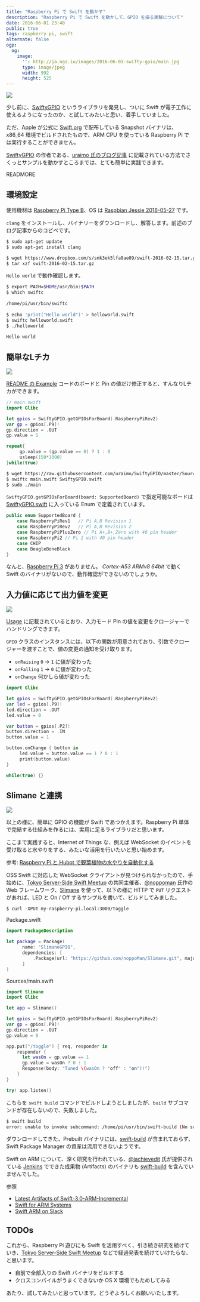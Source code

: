 ```yaml
---
title: "Raspberry Pi で Swift を動かす"
description: "Raspberry Pi で Swift を動かして、GPIO を操る実験について"
date: 2016-06-01 23:40
public: true
tags: raspberry pi, swift
alternate: false
ogp:
  og:
    image:
      '': http://ja.ngs.io/images/2016-06-01-swifty-gpio/main.jpg
      type: image/jpeg
      width: 992
      height: 525
---
```


![](2016-06-01-swifty-gpio/main.jpg)

少し前に、[SwiftyGPIO] というライブラリを発見し、ついに Swift が電子工作に使えるようになったのか、と試してみたいと思い、着手していました。

ただ、Apple が公式に [Swift.org] で配布している Snapshot バイナリは、x86_64 環境でビルドされたもので、ARM CPU を使っている Raspberry Pi では実行することができません。

[SwiftyGPIO] の作者である、[uraimo 氏のブログ記事] に記載されている方法でさくっとサンプルを動かすところまでは、とても簡単に実践できます。

READMORE

## 環境設定

使用機材は [Raspberry Pi Type B]、OS は [Raspbian Jessie 2016-05-27] です。

`clang` をインストールし、バイナリーをダウンロードし、解答します。前述のブログ記事からのコピペです。

```sh
$ sudo apt-get update
$ sudo apt-get install clang

$ wget https://www.dropbox.com/s/smk3ek5lfa8ae09/swift-2016-02-15.tar.gz
$ tar xzf swift-2016-02-15.tar.gz
```

`Hello world` で動作確認します。

```sh
$ export PATH=$HOME/usr/bin:$PATH
$ which swiftc
　
/home/pi/usr/bin/swiftc
　
$ echo 'print("Hello world")' > helloworld.swift
$ swiftc helloworld.swift
$ ./helloworld
　
Hello world
```

## 簡単なLチカ

![](2016-06-01-swifty-gpio/blink.gif)

[README の Example] コードのボードと Pin の値だけ修正すると、すんなりLチカができます。

```swift
// main.swift
import Glibc

let gpios = SwiftyGPIO.getGPIOsForBoard(.RaspberryPiRev2)
var gp = gpios[.P9]!
gp.direction = .OUT
gp.value = 1

repeat{
     gp.value = (gp.value == 0) ? 1 : 0
     usleep(150*1000)
}while(true)
```

```sh
$ wget https://raw.githubusercontent.com/uraimo/SwiftyGPIO/master/Sources/SwiftyGPIO.swift
$ swiftc main.swift SwiftyGPIO.swift
$ sudo ./main
```

`SwiftyGPIO.getGPIOsForBoard(board: SupportedBoard)` で指定可能なボードは [SwiftyGPIO.swift] に入っている Enum で定義されています。

```swift
public enum SupportedBoard {
    case RaspberryPiRev1   // Pi A,B Revision 1
    case RaspberryPiRev2   // Pi A,B Revision 2
    case RaspberryPiPlusZero // Pi A+,B+,Zero with 40 pin header
    case RaspberryPi2 // Pi 2 with 40 pin header
    case CHIP
    case BeagleBoneBlack
}
```

なんと、[Raspberry Pi 3] がありません。 _Cortex-A53 ARMv8 64bit_ で動く Swift のバイナリがないので、動作確認ができないのでしょうか。

## 入力値に応じて出力値を変更

![](2016-06-01-swifty-gpio/button.gif)

[Usage] に記載されているとおり、入力モード Pin の値を変更をクロージャーでハンドリングできます。

`GPIO` クラスのインスタンスには、以下の関数が用意されており、引数でクロージャーを渡すことで、値の変更の通知を受け取ります。

- `onRaising` `0` -> `1` に値が変わった
- `onFalling` `1` -> `0` に値が変わった
- `onChange` 何かしら値が変わった



```swift
import Glibc

let gpios = SwiftyGPIO.getGPIOsForBoard(.RaspberryPiRev2)
var led = gpios[.P9]!
led.direction = .OUT
led.value = 0

var button = gpios[.P2]!
button.direction = .IN
button.value = 1

button.onChange { button in
     led.value = button.value == 1 ? 0 : 1
     print(button.value)
}

while(true) {}
```

## Slimane と連携

![](2014-08-02-watering-pi/1.jpg)

以上の様に、簡単に GPIO の機能が Swift であつかえます。Raspberry Pi 単体で完結する仕組みを作るには、実用に足るライブラリだと思います。

ここまで実践すると、Internet of Things な、例えば WebSocket のイベントを受け取ると水やりをする、みたいな活用を行いたいと思い始めます。

参考: [Raspberry Pi と Hubot で観葉植物の水やりを自動化する](/2014/08/02/watering-pi/)

OSS Swift に対応した WebSocket クライアントが見つけられなかったので、手始めに、[Tokyo Server-Side Swift Meetup] の共同主催者、[@noppoman] 氏作の Web フレームワーク、[Slimane] を使って、以下の様に HTTP で `PUT` リクエストがあれば、LED と On / Off するサンプルを書いて、ビルドしてみました。

```
$ curl -XPUT my-raspberry-pi.local:3000/toggle
```

Package.swift

```swift
import PackageDescription

let package = Package(
      name: "SlimaneGPIO",
      dependencies: [
          .Package(url: "https://github.com/noppoMan/Slimane.git", majorVersion: 0, minor: 4),
      ]
)
```

Sources/main.swift

```swift
import Slimane
import Glibc

let app = Slimane()

let gpios = SwiftyGPIO.getGPIOsForBoard(.RaspberryPiRev2)
var gp = gpios[.P9]!
gp.direction = .OUT
gp.value = 0

app.put("/toggle") { req, responder in
    responder {
      let wasOn = gp.value == 1
      gp.value = wasOn ? 0 : 1
      Response(body: "Tuned \(wasOn ? "off" : "on")!")
    }
}

try! app.listen()
```

こちらを `swift build` コマンドでビルドしようとしましたが、`build` サブコマンドが存在しないので、失敗しました。

```sh
$ swift build
error: unable to invoke subcommand: /home/pi/usr/bin/swift-build (No such file or directory)
```

ダウンロードしてきた、Prebuilt バイナリには、[swift-build] が含まれておらず、Swift Package Manager の資産は流用できないようです。

Swift on ARM について、深く研究を行われている、[@iachievedit] 氏が提供されている [Jenkins] でできた成果物 (Artifacts) のバイナリも [swift-build] を含んでいませんでした。

参照

- [Latest Artifacts of Swift-3.0-ARM-Incremental](http://swift-arm.ddns.net/job/Swift-3.0-ARM-Incremental/lastSuccessfulBuild/artifact/)
- [Swift for ARM Systems](http://dev.iachieved.it/iachievedit/swift-for-arm-systems/)
- [Swift ARM on Slack](https://swift-arm.slack.com/)

## TODOs

これから、Raspberry Pi 遊びにも Swift を活用すべく、引き続き研究を続けていき、[Tokyo Server-Side Swift Meetup] などで経過発表を続けていけたらな、と思います。

- 自前で全部入りの Swift バイナリをビルドする
- クロスコンパイルがうまくできないか OS X 環境でもためしてみる

あたり、試してみたいと思っています。どうぞよろしくお願いいたします。

<script> window.setupAmazonWidget() </script>
<script src='https://wms-fe.amazon-adsystem.com/20070822/JP/js/AmazonWidgets.js'></script>

[SwiftyGPIO]: https://github.com/uraimo/SwiftyGPIO
[Swift.org]: https://swift.org/
[uraimo 氏のブログ記事]: https://www.uraimo.com/2016/03/10/swift-3-available-on-armv6-raspberry-1-zero/
[Raspberry Pi Type B]: http://www.amazon.co.jp/gp/product/B00CBWMXVE/ref=as_li_ss_tl?ie=UTF8&camp=247&creative=7399&creativeASIN=B00CBWMXVE&linkCode=as2&tag=ngsio-22
[Raspbian Jessie 2016-05-27]: https://www.raspberrypi.org/downloads/raspbian/
[SwiftyGPIO.swift]: https://github.com/uraimo/SwiftyGPIO/blob/master/Sources/SwiftyGPIO.swift
[Raspberry Pi 3]: http://www.amazon.co.jp/gp/product/B01CSFZ4JG/ref=as_li_ss_tl?ie=UTF8&camp=247&creative=7399&creativeASIN=B01CSFZ4JG&linkCode=as2&tag=ngsio-22
[README の Example]: https://github.com/uraimo/SwiftyGPIO#examples
[Usage]: https://github.com/uraimo/SwiftyGPIO#usage
[@noppoman]: https://github.com/noppoman
[Slimane]: https://github.com/noppoMan/Slimane
[swift-build]: https://github.com/apple/swift-llbuild
[swift-arm]: https://swift-arm.slack.com
[@iachievedit]: http://dev.iachieved.it/iachievedit/
[Jenkins]: http://swift-arm.ddns.net/
[Tokyo Server-Side Swift Meetup]: http://tokyo-ss-swift.connpass.com/

